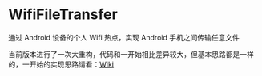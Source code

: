 # WifiFileTransfer

通过 Android 设备的个人 Wifi 热点，实现 Android 手机之间传输任意文件

当前版本进行了一次大重构，代码和一开始相比差异较大，但基本思路都是一样的，一开始的实现思路请看：[Wiki](https://github.com/leavesCZY/WifiFileTransfer/wiki)